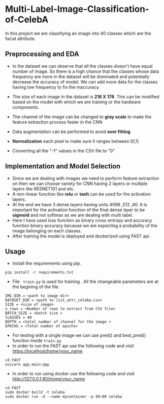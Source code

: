 # Multi-Label-Image-Classification-of-CelebA
In this project we are classifying an image into 40 classes which are the facial attribute.

## Preprocessing and EDA

- In the dataset we can observe that all the classes doesn't have equal number of image. So there is a high chance that the classes whose data frequency are more in the dataset will be dominated and potentially decrease the accuracy of model. We can add more data for the classes having low frequency to fix the inaccuracy.
 
- The size of each image in the dataset is **218 X 178**. This can be modified based on the model with which we are training or the hardware components.
- The channel of the image can be changed to **gray scale** to make the feature extraction process faster in the CNN
- Data augmentation can be performed to avoid **over fitting**
- **Normalization** each pixel to make sure it ranges between [0,1] 
- Converting all the "-1" values in the CSV file to "0"

## Implementation and Model Selection
- Since we are dealing with images we need to perform feature extraction on then we can choose variety for CNN having 2 layers or multiple layers like RESNET101 and etc.
- A non-linear function like **relu** or **tanh** can be used for the activation layers.
- At the end we have 3 dense layers having units 4096 ,512 ,40. It is important for the activation function of the final dense layer to be **sigmoid** and not softmax as we are dealing with multi label.
- Here I have used loss function as binary cross entropy and accuracy function binary accuracy because we are expecting a probability of the image belonging on each classes.
- After training the model is deployed and dockerized using FAST api.
## Usage
- Install the requirements using pip.
```
pip install -r requirements.txt
```
- File ``` train.py``` is used for training . All the changeable parameters are at the begining of the file. 
```
IMG_DIR = <path to image dir>
DATASET_DIR = <path to list_attr_celeba.csv>
SIZE = <size of image>
n_rows = <Number of rows to extract from CSV file>
BATCH_SIZE = <batch size >
CLASSES = 40
DEPTH = <total number of channel for the image >
EPOCHS = <Total number of epochs>
```
- For testing with a single image we can use pred() and best_pred() function inside ```train.py```
- In order to run the FAST api use the following code and visit <https://localhost/home/your_name>
```
cd FAST
uvicorn app.main:app
```
- In order to run using docker use the following code and visit <http://127.0.0.1:80/home/your_name>
```
cd FAST
sudo docker build -t celeba
sudo docker run -d --name mycontainer -p 80:80 celeba
```

